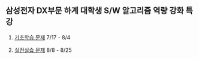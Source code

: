 ## 삼성전자 DX부문 하계 대학생 S/W 알고리즘 역량 강화 특강

1. [기초학습 문제](https://swexpertacademy.com/main/code/codeBattle/battleDetail.do?categoryId=AYkfitEKLNADFASe&battleMainPageIndex=2) 7/17 - 8/4

2. [실전실습 문제](https://swexpertacademy.com/main/code/codeBattle/battleDetail.do?categoryId=AYnNxXRK404DFARi&battleMainPageIndex=1) 8/8 - 8/25
